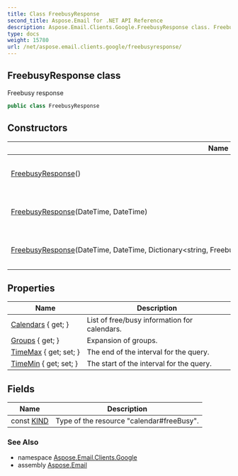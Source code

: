 ```yaml
---
title: Class FreebusyResponse
second_title: Aspose.Email for .NET API Reference
description: Aspose.Email.Clients.Google.FreebusyResponse class. Freebusy response
type: docs
weight: 15780
url: /net/aspose.email.clients.google/freebusyresponse/
---
```

## FreebusyResponse class

Freebusy response

```csharp
public class FreebusyResponse
```

## Constructors

| Name | Description |
| --- | --- |
| [FreebusyResponse](freebusyresponse/#constructor)() | Initializes a new instance of the FreebusyResponse class. |
| [FreebusyResponse](freebusyresponse/#constructor_1)(DateTime, DateTime) | Initializes a new instance of the FreebusyResponse class. |
| [FreebusyResponse](freebusyresponse/#constructor_2)(DateTime, DateTime, Dictionary&lt;string, FreebusyGroupInfo&gt;, Dictionary&lt;string, FreebusyCalendarInfo&gt;) | Initializes a new instance of the FreebusyResponse class. |

## Properties

| Name | Description |
| --- | --- |
| [Calendars](../../aspose.email.clients.google/freebusyresponse/calendars/) { get; } | List of free/busy information for calendars. |
| [Groups](../../aspose.email.clients.google/freebusyresponse/groups/) { get; } | Expansion of groups. |
| [TimeMax](../../aspose.email.clients.google/freebusyresponse/timemax/) { get; set; } | The end of the interval for the query. |
| [TimeMin](../../aspose.email.clients.google/freebusyresponse/timemin/) { get; set; } | The start of the interval for the query. |

## Fields

| Name | Description |
| --- | --- |
| const [KIND](../../aspose.email.clients.google/freebusyresponse/kind/) | Type of the resource "calendar#freeBusy". |

### See Also

* namespace [Aspose.Email.Clients.Google](../../aspose.email.clients.google/)
* assembly [Aspose.Email](../../)


